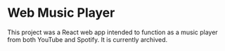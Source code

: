 # Web Music Player

This project was a React web app intended to function as a music player from both YouTube and Spotify. It is currently archived.
